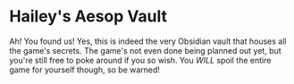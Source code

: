 # Hailey's Aesop Vault
Ah! You found us! Yes, this is indeed the very Obsidian vault that houses all the game's secrets. The game's not even done being planned out yet, but you're still free to poke around if you so wish. You *WILL* spoil the entire game for yourself though, so be warned!
